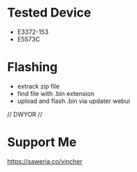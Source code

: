 # Tested Device
- E3372-153
- E5573C

# Flashing
- extrack zip file
- find file with .bin extension
- upload and flash .bin via updater webui

// DWYOR //

# Support Me
https://saweria.co/vincher
